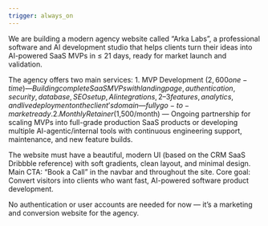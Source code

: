 ```yaml
---
trigger: always_on
---
```


We are building a modern agency website called “Arka Labs”, a professional software and AI development studio that helps clients turn their ideas into AI-powered SaaS MVPs in ≤ 21 days, ready for market launch and validation.

The agency offers two main services: 1. MVP Development ($2,600 one-time) — Building complete SaaS MVPs with landing page, authentication, security, database, SEO setup, AI integrations, 2–3 features, analytics, and live deployment on the client’s domain — fully go-to-market ready. 2. Monthly Retainer ($1,500/month) — Ongoing partnership for scaling MVPs into full-grade production SaaS products or developing multiple AI-agentic/internal tools with continuous engineering support, maintenance, and new feature builds.

The website must have a beautiful, modern UI (based on the CRM SaaS Dribbble reference) with soft gradients, clean layout, and minimal design.
Main CTA: “Book a Call” in the navbar and throughout the site.
Core goal: Convert visitors into clients who want fast, AI-powered software product development.

No authentication or user accounts are needed for now — it’s a marketing and conversion website for the agency.
